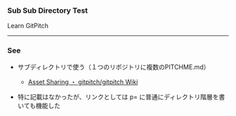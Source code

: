 ### Sub Sub Directory Test

Learn GitPitch

---

### See

* サブディレクトリで使う（１つのリポジトリに複数のPITCHME.md）

    * [Asset Sharing ・ gitpitch/gitpitch Wiki](https://github.com/gitpitch/gitpitch/wiki/Asset-Sharing)

* 特に記載はなかったが、リンクとしては p= に普通にディレクトリ階層を書いても機能した

